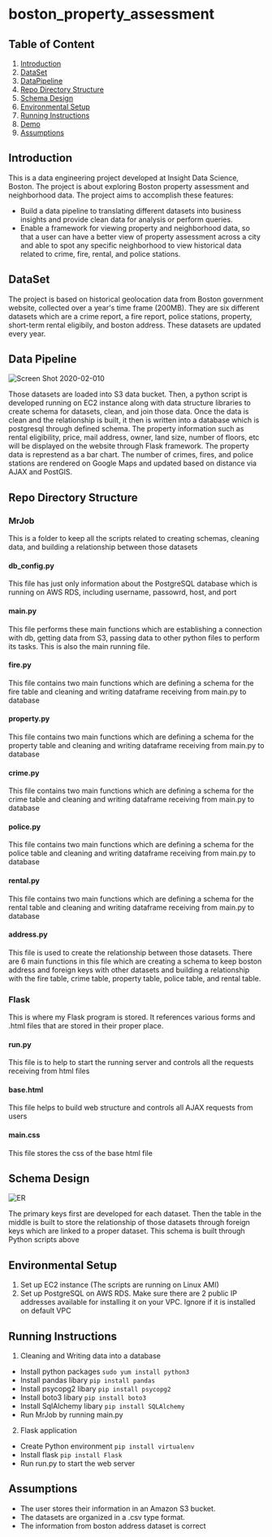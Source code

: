 # boston_property_assessment

## Table of Content
1. [Introduction](README.md#introduction)
1. [DataSet](README.md#dataset)
1. [DataPipeline](README.md#data-pipeline)
1. [Repo Directory Structure](README.md#repo-directory-structure)
1. [Schema Design](README.md#schema-design)
1. [Environmental Setup](README.md#environmental-setup)
1. [Running Instructions](README.md#running-instructions)
1. [Demo](README.md#demo)
1. [Assumptions](README.md#assumptions)

## Introduction
This is a data engineering project developed at Insight Data Science, Boston. The project is about exploring Boston property assessment and neighborhood data. The project aims to accomplish these features:
* Build a data pipeline to translating different datasets into business insights and provide clean data for analysis or perform queries.
* Enable a framework for viewing property and neighborhood data, so that a user can have a better view of property assessment across a city and able to spot any specific neighborhood to view historical data related to crime, fire, rental, and police stations.

## DataSet
The project is based on historical geolocation data from Boston government website, collected over a year's time frame (200MB). They are six different datasets which are a crime report, a fire report, police stations, property, short-term rental eligibily, and boston address. These datasets are updated every year. 

## Data Pipeline

![Screen Shot 2020-02-010](https://user-images.githubusercontent.com/41086130/74114198-923e4500-4b76-11ea-9cea-438e2f737ebe.jpg)

Those datasets are loaded into S3 data bucket. Then, a python script is developed running on EC2 instance along with data structure libraries to create schema for datasets, clean, and join those data. Once the data is clean and the relationship is built, it then is written into a database which is postgresql through defined schema. The property information such as rental eligibility, price, mail address, owner, land size, number of floors, etc will be displayed on the website through Flask framework. The property data is represtend as a bar chart. The number of crimes, fires, and police stations are rendered on Google Maps and updated based on distance via AJAX and PostGIS.

## Repo Directory Structure
### MrJob
This is a folder to keep all the scripts related to creating schemas, cleaning data, and building a relationship between those datasets
#### db_config.py
This file has just only information about the PostgreSQL database which is running on AWS RDS, including username, passowrd, host, and port
#### main.py
This file performs these main functions which are establishing a connection with db, getting data from S3, passing data to other python files to perform its tasks. This is also the main running file.
#### fire.py
This file contains two main functions which are defining a schema for the fire table and cleaning and writing dataframe receiving from main.py to database
#### property.py
This file contains two main functions which are defining a schema for the property table and cleaning and writing dataframe receiving from main.py to database
#### crime.py
This file contains two main functions which are defining a schema for the crime table and cleaning and writing dataframe receiving from main.py to database
#### police.py
This file contains two main functions which are defining a schema for the police table and cleaning and writing dataframe receiving from main.py to database
#### rental.py
This file contains two main functions which are defining a schema for the rental table and cleaning and writing dataframe receiving from main.py to database
#### address.py
This file is used to create the relationship between those datasets. There are 6 main functions in this file which are creating a schema to keep boston address and foreign keys with other datasets and building a relationship with the fire table, crime table, property table, police table, and rental table.

### Flask
This is where my Flask program is stored. It references various forms and .html files that are stored in their proper place. 
#### run.py
This file is to help to start the running server and controls all the requests receiving from html files
#### base.html
This file helps to build web structure and controls all AJAX requests from users
#### main.css
This file stores the css of the base html file

## Schema Design

![ER](https://user-images.githubusercontent.com/41086130/74114047-d41abb80-4b75-11ea-9ab8-22c43a5d9006.jpg)

The primary keys first are developed for each dataset. Then the table in the middle is built to store the relationship of those datasets through foreign keys which are linked to a proper dataset. This schema is built through Python scripts above

## Environmental Setup
1. Set up EC2 instance (The scripts are running on Linux AMI)
2. Set up PostgreSQL on AWS RDS. Make sure there are 2 public IP addresses available for installing it on your VPC. Ignore if it is installed on default VPC

## Running Instructions
1. Cleaning and Writing data into a database
  * Install python packages 
  ```sudo yum install python3```
  * Install pandas libary 
  ```pip install pandas```
  * Install psycopg2 libary
  ```pip install psycopg2```
  * Install boto3 libary
  ```pip install boto3```
  * Install SqlAlchemy libary
  ```pip install SQLAlchemy```
  * Run MrJob by running main.py
  
  
2. Flask application
  * Create Python environment
  ```pip install virtualenv```
  * Install flask
  ```pip install Flask```
  * Run run.py to start the web server
  
## Assumptions
* The user stores their information in an Amazon S3 bucket. 
* The datasets are organized in a .csv type format. 
* The information from boston address dataset is correct 
